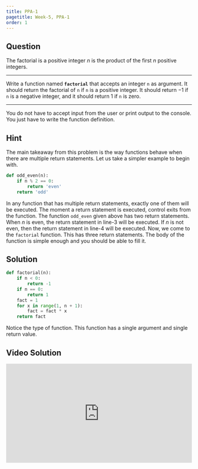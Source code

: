 ```yaml
---
title: PPA-1
pagetitle: Week-5, PPA-1
order: 1
---
```


## Question

The factorial is a positive integer $n$ is the product of the first $n$ positive integers.

<hr>

Write a function named **`factorial`** that accepts an integer `n` as argument. It should return the factorial of `n` if `n` is a positive integer. It should return $-1$ if `n` is a negative integer, and it should return $1$ if `n` is zero.

<hr>

You do not have to accept input from the user or print output to the console. You just have to write the function definition.

## Hint

The main takeaway from this problem is the way functions behave when there are multiple return statements. Let us take a simpler example to begin with. 

```python
def odd_even(n):
    if n % 2 == 0:
        return 'even'
    return 'odd'
```

In any function that has multiple return statements, exactly one of them will be executed. The moment a return statement is executed, control exits from the function. The function `odd_even` given above has two return statements. When $n$ is even, the return statement in line-3 will be executed. If $n$ is not even, then the return statement in line-4 will be executed. Now, we come to the `factorial` function. This has three return statements. The body of the function is simple enough and you should be able to fill it.

## Solution

```python
def factorial(n):
    if n < 0:
        return -1
    if n == 0:
        return 1
    fact = 1
    for x in range(1, n + 1):
        fact = fact * x
    return fact
```

Notice the type of function. This function has a single argument and single return value.

## Video Solution

<div style="position: relative; padding-bottom: 53.43750000000001%; height: 0;"><iframe src="https://www.loom.com/embed/013937bba4f3420881c1c900eeadcea3?sid=5c5f8764-18a4-423f-bc84-8280b3bd0678" frameborder="0" webkitallowfullscreen mozallowfullscreen allowfullscreen style="position: absolute; top: 0; left: 0; width: 100%; height: 100%;"></iframe></div>

